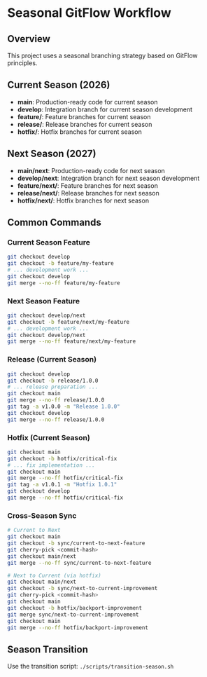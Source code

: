 # Seasonal GitFlow Workflow

## Overview
This project uses a seasonal branching strategy based on GitFlow principles.

## Current Season (2026)
- **main**: Production-ready code for current season
- **develop**: Integration branch for current season development
- **feature/**: Feature branches for current season
- **release/**: Release branches for current season
- **hotfix/**: Hotfix branches for current season

## Next Season (2027)
- **main/next**: Production-ready code for next season
- **develop/next**: Integration branch for next season development
- **feature/next/**: Feature branches for next season
- **release/next/**: Release branches for next season
- **hotfix/next/**: Hotfix branches for next season

## Common Commands

### Current Season Feature
```bash
git checkout develop
git checkout -b feature/my-feature
# ... development work ...
git checkout develop
git merge --no-ff feature/my-feature
```

### Next Season Feature
```bash
git checkout develop/next
git checkout -b feature/next/my-feature
# ... development work ...
git checkout develop/next
git merge --no-ff feature/next/my-feature
```

### Release (Current Season)
```bash
git checkout develop
git checkout -b release/1.0.0
# ... release preparation ...
git checkout main
git merge --no-ff release/1.0.0
git tag -a v1.0.0 -m "Release 1.0.0"
git checkout develop
git merge --no-ff release/1.0.0
```

### Hotfix (Current Season)
```bash
git checkout main
git checkout -b hotfix/critical-fix
# ... fix implementation ...
git checkout main
git merge --no-ff hotfix/critical-fix
git tag -a v1.0.1 -m "Hotfix 1.0.1"
git checkout develop
git merge --no-ff hotfix/critical-fix
```

### Cross-Season Sync
```bash
# Current to Next
git checkout main
git checkout -b sync/current-to-next-feature
git cherry-pick <commit-hash>
git checkout main/next
git merge --no-ff sync/current-to-next-feature

# Next to Current (via hotfix)
git checkout main/next
git checkout -b sync/next-to-current-improvement
git cherry-pick <commit-hash>
git checkout main
git checkout -b hotfix/backport-improvement
git merge sync/next-to-current-improvement
git checkout main
git merge --no-ff hotfix/backport-improvement
```

## Season Transition
Use the transition script: `./scripts/transition-season.sh`
